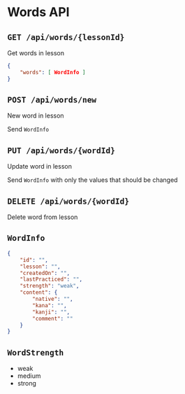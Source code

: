 # Words API

## `GET /api/words/{lessonId}`
Get words in lesson

```json
{
	"words": [ WordInfo ]
}
```

## `POST /api/words/new`
New word in lesson

Send `WordInfo`

## `PUT /api/words/{wordId}`
Update word in lesson

Send `WordInfo` with only the values that should be changed

## `DELETE /api/words/{wordId}`
Delete word from lesson

## `WordInfo`
```json
{
	"id": "",
	"lesson": "",
	"createdOn": "",
	"lastPracticed": "",
	"strength": "weak",
	"content": {
		"native": "",
		"kana": "",
		"kanji": "",
		"comment": ""
	}
}
```

## `WordStrength`
- weak
- medium
- strong